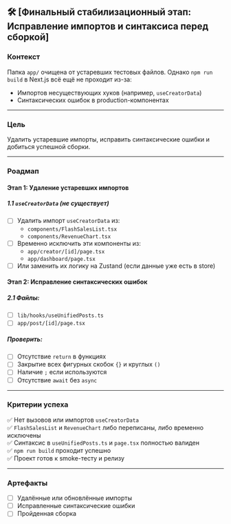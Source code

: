 ## 🛠️ [Финальный стабилизационный этап: Исправление импортов и синтаксиса перед сборкой]

### Контекст
Папка `app/` очищена от устаревших тестовых файлов. Однако `npm run build` в Next.js всё ещё не проходит из-за:
- Импортов несуществующих хуков (например, `useCreatorData`)
- Синтаксических ошибок в production-компонентах

---

### Цель
Удалить устаревшие импорты, исправить синтаксические ошибки и добиться успешной сборки.

---

### Роадмап

#### Этап 1: Удаление устаревших импортов

##### 1.1 `useCreatorData` (не существует)
- [ ] Удалить импорт `useCreatorData` из:
  - `components/FlashSalesList.tsx`
  - `components/RevenueChart.tsx`
- [ ] Временно исключить эти компоненты из:
  - `app/creator/[id]/page.tsx`
  - `app/dashboard/page.tsx`
- [ ] Или заменить их логику на Zustand (если данные уже есть в store)

#### Этап 2: Исправление синтаксических ошибок

##### 2.1 Файлы:
- [ ] `lib/hooks/useUnifiedPosts.ts`
- [ ] `app/post/[id]/page.tsx`

##### Проверить:
- [ ] Отсутствие `return` в функциях
- [ ] Закрытие всех фигурных скобок `{}` и круглых `()`
- [ ] Наличие `;` если используются
- [ ] Отсутствие `await` без `async`

---

### Критерии успеха

✅ Нет вызовов или импортов `useCreatorData`  
✅ `FlashSalesList` и `RevenueChart` либо переписаны, либо временно исключены  
✅ Синтаксис в `useUnifiedPosts.ts` и `page.tsx` полностью валиден  
✅ `npm run build` проходит успешно  
✅ Проект готов к smoke-тесту и релизу

---

### Артефакты

- [ ] Удалённые или обновлённые импорты
- [ ] Исправленные синтаксические ошибки
- [ ] Пройденная сборка